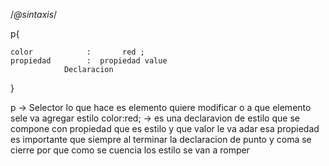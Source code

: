 /*@sintaxis*/

p{

    color            :       red ;
    propiedad        :  propiedad value
                Declaracion      

}

p -> Selector lo que hace es elemento quiere modificar o a que elemento sele va agregar estilo
color:red; -> es una declaravion de estilo que se compone con propiedad que es estilo y que valor le va adar esa propiedad
es importante que siempre al terminar la declaracion de punto y coma se cierre por que como se cuencia los estilo se van a romper